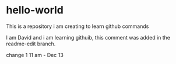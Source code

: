 # hello-world
This is a repository i am creating to learn github commands

I am David and i am learning githuib, this comment was added in the readme-edit branch.

change 1 11 am - Dec 13
